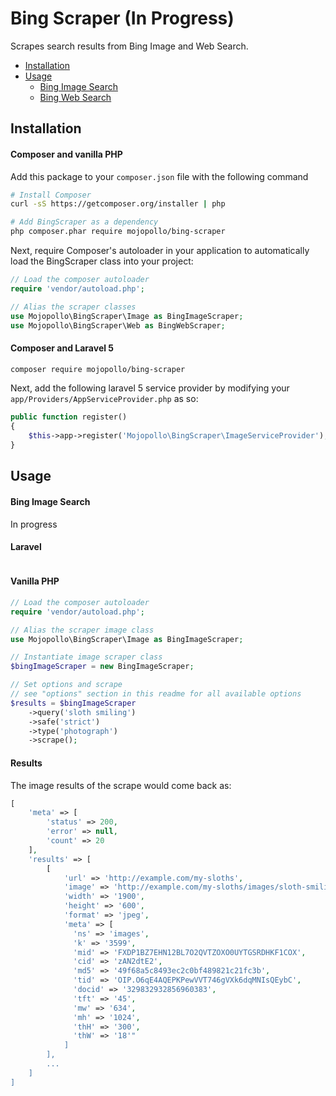 
Bing Scraper (In Progress)
========================

Scrapes search results from Bing Image and Web Search.

- [Installation](#installation)
- [Usage](#usage)
  - [Bing Image Search](#usage-image)
  - [Bing Web Search](#usage-web)

<a id="installation"></a>
## Installation

#### Composer and vanilla PHP

Add this package to your `composer.json` file with the following command

```bash
# Install Composer
curl -sS https://getcomposer.org/installer | php

# Add BingScraper as a dependency
php composer.phar require mojopollo/bing-scraper
```

Next, require Composer's autoloader in your application to automatically load the BingScraper class into your project:

```php
// Load the composer autoloader
require 'vendor/autoload.php';

// Alias the scraper classes
use Mojopollo\BingScraper\Image as BingImageScraper;
use Mojopollo\BingScraper\Web as BingWebScraper;
```

#### Composer and Laravel 5

```bash
composer require mojopollo/bing-scraper
```

Next, add the following laravel 5 service provider by modifying your ```app/Providers/AppServiceProvider.php``` as so:

```php
public function register()
{
    $this->app->register('Mojopollo\BingScraper\ImageServiceProvider');
}
```


<a id="usage"></a>
## Usage


<a id="usage-image"></a>
#### Bing Image Search

In progress

#### Laravel

```php
```


#### Vanilla PHP

```php
// Load the composer autoloader
require 'vendor/autoload.php';

// Alias the scraper image class
use Mojopollo\BingScraper\Image as BingImageScraper;

// Instantiate image scraper class
$bingImageScraper = new BingImageScraper;

// Set options and scrape
// see "options" section in this readme for all available options
$results = $bingImageScraper
    ->query('sloth smiling')
    ->safe('strict')
    ->type('photograph')
    ->scrape();
```

#### Results
The image results of the scrape would come back as:

```php
[
    'meta' => [
        'status' => 200,
        'error' => null,
        'count' => 20
    ],
    'results' => [
        [
            'url' => 'http://example.com/my-sloths',
            'image' => 'http://example.com/my-sloths/images/sloth-smiling.jpg',
            'width' => '1900',
            'height' => '600',
            'format' => 'jpeg',
            'meta' => [
              'ns' => 'images',
              'k' => '3599',
              'mid' => 'FXDP1BZ7EHN12BL7O2QVTZOXO0UYTGSRDHKF1COX',
              'cid' => 'zAN2dtE2',
              'md5' => '49f68a5c8493ec2c0bf489821c21fc3b',
              'tid' => 'OIP.O6qE4AQEPKPewVVT746gVXk6dqMNIsQEybC',
              'docid' => '329832932856960383',
              'tft' => '45',
              'mw' => '634',
              'mh' => '1024',
              'thH' => '300',
              'thW' => '18'"
            ]
        ],
        ...
    ]
]
```
